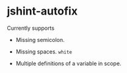 # jshint-autofix

Currently supports

* Missing semicolon.

* Missing spaces. `white`

* Multiple definitions of a variable in scope.
